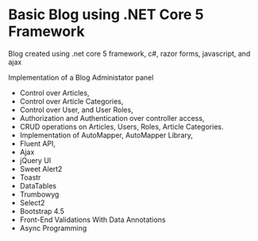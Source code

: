 # Basic Blog using .NET Core 5 Framework
 Blog created using .net core 5 framework, c#, razor forms, javascript, and ajax

 Implementation of a Blog Administator panel
 - Control over Articles,
 - Control over Article Categories,
 - Control over User, and User Roles,
 - Authorization and Authentication over controller access,
 - CRUD operations on Articles, Users, Roles, Article Categories.
 - Implementation of AutoMapper, AutoMapper Library,
 - Fluent API,
 - Ajax 
 - jQuery UI
 - Sweet Alert2
 - Toastr
 - DataTables
 - Trumbowyg
 - Select2
 - Bootstrap 4.5
 - Front-End Validations With Data Annotations
 - Async Programming
